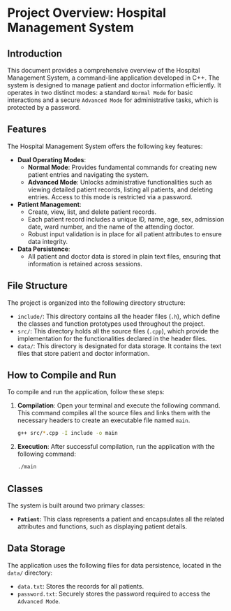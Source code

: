 # Project Overview: Hospital Management System

## Introduction

This document provides a comprehensive overview of the Hospital Management System, a command-line application developed in C++. The system is designed to manage patient and doctor information efficiently. It operates in two distinct modes: a standard `Normal Mode` for basic interactions and a secure `Advanced Mode` for administrative tasks, which is protected by a password.

## Features

The Hospital Management System offers the following key features:

- **Dual Operating Modes**: 
  - **Normal Mode**: Provides fundamental commands for creating new patient entries and navigating the system.
  - **Advanced Mode**: Unlocks administrative functionalities such as viewing detailed patient records, listing all patients, and deleting entries. Access to this mode is restricted via a password.
- **Patient Management**:
  - Create, view, list, and delete patient records.
  - Each patient record includes a unique ID, name, age, sex, admission date, ward number, and the name of the attending doctor.
  - Robust input validation is in place for all patient attributes to ensure data integrity.
- **Data Persistence**: 
  - All patient and doctor data is stored in plain text files, ensuring that information is retained across sessions.

## File Structure

The project is organized into the following directory structure:

- `include/`: This directory contains all the header files (`.h`), which define the classes and function prototypes used throughout the project.
- `src/`: This directory holds all the source files (`.cpp`), which provide the implementation for the functionalities declared in the header files.
- `data/`: This directory is designated for data storage. It contains the text files that store patient and doctor information.

## How to Compile and Run

To compile and run the application, follow these steps:

1. **Compilation**:
   Open your terminal and execute the following command. This command compiles all the source files and links them with the necessary headers to create an executable file named `main`.

   ```bash
   g++ src/*.cpp -I include -o main
   ```

2. **Execution**:
   After successful compilation, run the application with the following command:

   ```bash
   ./main
   ```

## Classes

The system is built around two primary classes:

- **`Patient`**: This class represents a patient and encapsulates all the related attributes and functions, such as displaying patient details.

## Data Storage

The application uses the following files for data persistence, located in the `data/` directory:

- `data.txt`: Stores the records for all patients.
- `password.txt`: Securely stores the password required to access the `Advanced Mode`.
